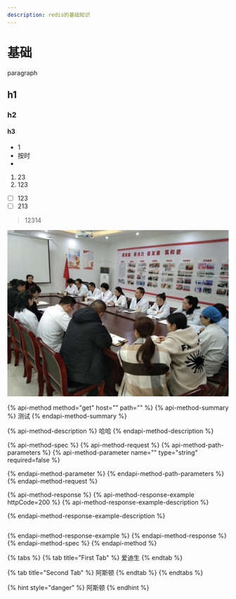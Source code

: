 ```yaml
---
description: redis的基础知识
---
```


# 基础

paragraph

## h1

### h2

#### h3

* 1
* 按时
* 
1. 23
2. 123

* [ ] 123
* [ ] 213

> 12314

![](../../.gitbook/assets/kai-hui-.jpg)

{% api-method method="get" host="" path="" %}
{% api-method-summary %}
 测试
{% endapi-method-summary %}

{% api-method-description %}
 哈哈
{% endapi-method-description %}

{% api-method-spec %}
{% api-method-request %}
{% api-method-path-parameters %}
{% api-method-parameter name="" type="string" required=false %}

{% endapi-method-parameter %}
{% endapi-method-path-parameters %}
{% endapi-method-request %}

{% api-method-response %}
{% api-method-response-example httpCode=200 %}
{% api-method-response-example-description %}

{% endapi-method-response-example-description %}

```

```
{% endapi-method-response-example %}
{% endapi-method-response %}
{% endapi-method-spec %}
{% endapi-method %}

{% tabs %}
{% tab title="First Tab" %}
爱迪生
{% endtab %}

{% tab title="Second Tab" %}
阿斯顿
{% endtab %}
{% endtabs %}

{% hint style="danger" %}
阿斯顿
{% endhint %}

